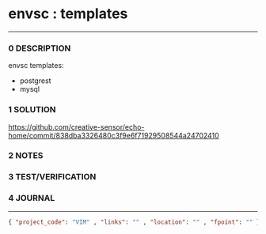 # envsc : templates
--------------------------------
### 0 DESCRIPTION

envsc templates:
- postgrest
- mysql

### 1 SOLUTION

https://github.com/creative-sensor/echo-home/commit/838dba3326480c3f9e6f71929508544a24702410

### 2 NOTES


### 3 TEST/VERIFICATION


### 4 JOURNAL



--------------------------------
```json
{ "project_code": "VIM" , "links": "" , "location": "" , "fpoint": "" }
```

